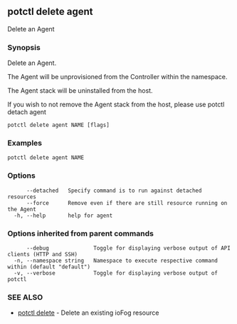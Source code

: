 ## potctl delete agent

Delete an Agent

### Synopsis

Delete an Agent.

The Agent will be unprovisioned from the Controller within the namespace.

The Agent stack will be uninstalled from the host.

If you wish to not remove the Agent stack from the host, please use potctl detach agent

```
potctl delete agent NAME [flags]
```

### Examples

```
potctl delete agent NAME
```

### Options

```
      --detached   Specify command is to run against detached resources
      --force      Remove even if there are still resource running on the Agent
  -h, --help       help for agent
```

### Options inherited from parent commands

```
      --debug              Toggle for displaying verbose output of API clients (HTTP and SSH)
  -n, --namespace string   Namespace to execute respective command within (default "default")
  -v, --verbose            Toggle for displaying verbose output of potctl
```

### SEE ALSO

* [potctl delete](potctl_delete.md)	 - Delete an existing ioFog resource


